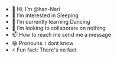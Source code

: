 - 👋 Hi, I’m @han-Nari
- 👀 I’m interested in Sleeping
- 🌱 I’m currently learning Dancing
- 💞️ I’m looking to collaborate on nothing
- 📫 How to reach me send me a message
- 😄 Pronouns: i dont know
- ⚡ Fun fact: There's no fact

<!---
han-Nari/han-Nari is a ✨ special ✨ repository because its `README.md` (this file) appears on your GitHub profile.
You can click the Preview link to take a look at your changes.
--->
